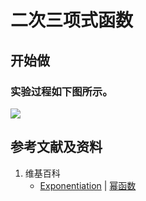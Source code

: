 # 二次三项式函数

## 开始做

### 实验过程如下图所示。

![](/images/函数和极限/初等函数/幂函数/二次三项式函数/1a1.jpg)

## 参考文献及资料

1. 维基百科
	- [Exponentiation](https://en.wikipedia.org/wiki/Exponentiation#Power_functions) | [幂函数](https://zh.wikipedia.org/wiki/幂函数) 
